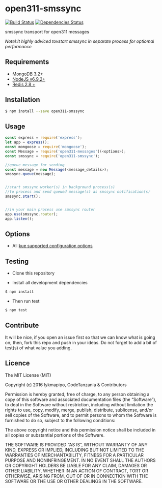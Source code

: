 open311-smssync
================

[![Build Status](https://travis-ci.org/CodeTanzania/open311-smssync.svg?branch=master)](https://travis-ci.org/CodeTanzania/open311-smssync)
[![Dependencies Status](https://david-dm.org/CodeTanzania/open311-smssync/status.svg?style=flat-square)](https://david-dm.org/CodeTanzania/open311-smssync)

smssync transport for open311 messages

*Note!:It highly adviced tovstart smssync in separate process for optiomal performance*

## Requirements
- [MongoDB 3.2+](https://www.mongodb.com/)
- [NodeJS v6.9.2+](https://nodejs.org)
- [Redis 2.8 +](https://redis.io/)

## Installation
```sh
$ npm install --save open311-smssync
```

## Usage
```js
const express = require('express');
let app = express();
const mongoose = require('mongoose');
const Message = require('open311-messages')(<options>);
const smssync = require('open311-smssync');

//queue message for sending
const message = new Message(<message_details>);
smssync.queue(message);


//start smssync worker(s) in background process(s)
//to process and send queued message(s) as smssync notification(s)
smssync.start();


//in your main process use smssync router
app.use(smssync.router);
app.listen();
```

## Options
- All [kue supported configuration options](https://github.com/Automattic/kue#redis-connection-settings)



## Testing
* Clone this repository

* Install all development dependencies
```sh
$ npm install
```

* Then run test
```sh
$ npm test
```

## Contribute
It will be nice, if you open an issue first so that we can know what is going on, then, fork this repo and push in your ideas. Do not forget to add a bit of test(s) of what value you adding.

## Licence
The MIT License (MIT)

Copyright (c) 2016 lykmapipo, CodeTanzania & Contributors

Permission is hereby granted, free of charge, to any person obtaining a copy of this software and associated documentation files (the “Software”), to deal in the Software without restriction, including without limitation the rights to use, copy, modify, merge, publish, distribute, sublicense, and/or sell copies of the Software, and to permit persons to whom the Software is furnished to do so, subject to the following conditions:

The above copyright notice and this permission notice shall be included in all copies or substantial portions of the Software.

THE SOFTWARE IS PROVIDED “AS IS”, WITHOUT WARRANTY OF ANY KIND, EXPRESS OR IMPLIED, INCLUDING BUT NOT LIMITED TO THE WARRANTIES OF MERCHANTABILITY, FITNESS FOR A PARTICULAR PURPOSE AND NONINFRINGEMENT. IN NO EVENT SHALL THE AUTHORS OR COPYRIGHT HOLDERS BE LIABLE FOR ANY CLAIM, DAMAGES OR OTHER LIABILITY, WHETHER IN AN ACTION OF CONTRACT, TORT OR OTHERWISE, ARISING FROM, OUT OF OR IN CONNECTION WITH THE SOFTWARE OR THE USE OR OTHER DEALINGS IN THE SOFTWARE. 